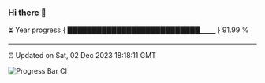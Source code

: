 ### Hi there 👋

⏳ Year progress { ███████████████████████████▁▁▁ } 91.99 %

---

⏰ Updated on Sat, 02 Dec 2023 18:18:11 GMT

![Progress Bar CI](https://github.com/liununu/liununu/workflows/Progress%20Bar%20CI/badge.svg)
